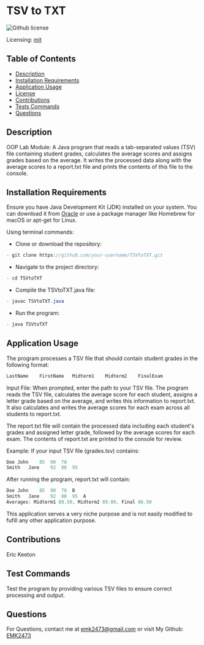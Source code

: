 # TSV to TXT
![Github license](https://img.shields.io/badge/mit-blue.svg)
 
 Licensing: [mit](https://choosealicense.com/licenses/mit/)

## Table of Contents
- [Description](#description)
- [Installation Requirements](#installation-requirements)
- [Application Usage](#application-usage)
- [License](#licensing-information)
- [Contributions](#contributions)
- [Tests Commands](#tests-commands)
- [Questions](#questions)
## Description
OOP Lab Module: A Java program that reads a tab-separated values (TSV) file containing student grades, calculates the average scores and assigns grades based on the average. It writes the processed data along with the average scores to a report.txt file and prints the contents of this file to the console.

## Installation Requirements
Ensure you have Java Development Kit (JDK) installed on your system. You can download it from [Oracle](https://www.oracle.com/java/technologies/downloads/) or use a package manager like Homebrew for macOS or apt-get for Linux. 

Using terminal commands: 

- Clone or download the repository: 
```Java 
- git clone https://github.com/your-username/TSVtoTXT.git 
```

- Navigate to the project directory: 
```Java
- cd TSVtoTXT 
```
- Compile the TSVtoTXT.java file: 
```Java
- javac TSVtoTXT.java 
```
- Run the program: 
```Java
- java TSVtoTXT
```  

## Application Usage
The program processes a TSV file that should contain student grades in the following format:
```Java
LastName	FirstName	Midterm1	Midterm2	FinalExam 
```
Input File: When prompted, enter the path to your TSV file. The program reads the TSV file, calculates the average score for each student, assigns a letter grade based on the average, and writes this information to report.txt. It also calculates and writes the average scores for each exam across all students to report.txt. 

The report.txt file will contain the processed data including each student's grades and assigned letter grade, followed by the average scores for each exam. The contents of report.txt are printed to the console for review.  

Example: 
If your input TSV file (grades.tsv) contains:
```Java
Doe	John	85	90	78 
Smith	Jane	92	88	95 
```
After running the program, report.txt will contain:
```Java
Doe	John	85	90	78	B 
Smith	Jane	92	88	95	A 
Averages: Midterm1 88.50, Midterm2 89.00, Final 86.50
```

This application serves a very niche purpose and is not easily modified to fufill any other application purpose.

## Contributions
Eric Keeton

## Test Commands
Test the program by providing various TSV files to ensure correct processing and output.

## Questions
For Questions, contact me at emk2473@gmail.com or visit My Github: [EMK2473](https://github.com/EMK2473)